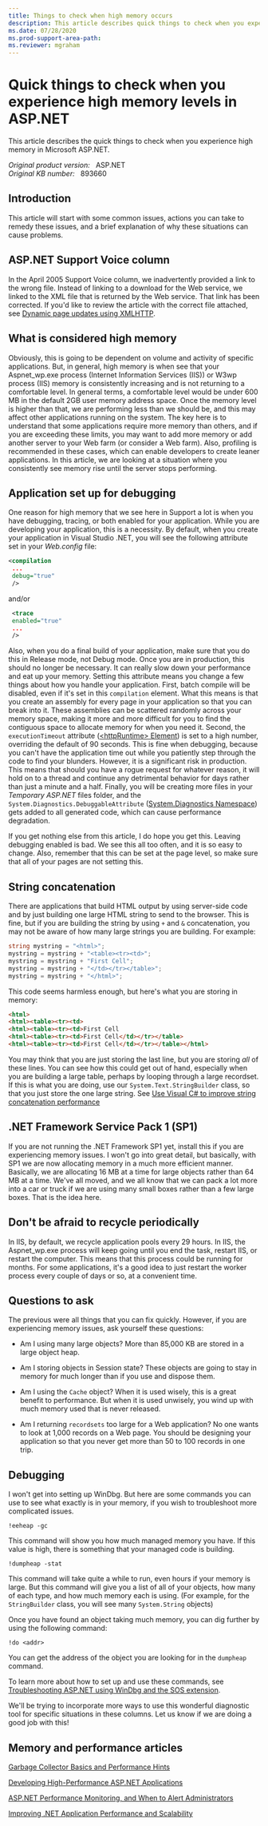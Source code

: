 ```yaml
---
title: Things to check when high memory occurs
description: This article describes quick things to check when you experience high memory in ASP.NET.
ms.date: 07/28/2020
ms.prod-support-area-path: 
ms.reviewer: mgraham
---
```

# Quick things to check when you experience high memory levels in ASP.NET

This article describes the quick things to check when you experience high memory in Microsoft ASP.NET.

_Original product version:_ &nbsp; ASP.NET  
_Original KB number:_ &nbsp; 893660

## Introduction

This article will start with some common issues, actions you can take to remedy these issues, and a brief explanation of why these situations can cause problems.

## ASP.NET Support Voice column

In the April 2005 Support Voice column, we inadvertently provided a link to the wrong file. Instead of linking to a download for the Web service, we linked to the XML file that is returned by the Web service. That link has been corrected. If you'd like to review the article with the correct file attached, see [Dynamic page updates using XMLHTTP](https://support.microsoft.com/help/893659/dynamic-page-updates-using-xmlhttp).  

## What is considered high memory

Obviously, this is going to be dependent on volume and activity of specific applications. But, in general, high memory is when see that your Aspnet_wp.exe process (Internet Information Services (IIS)) or W3wp process (IIS) memory is consistently increasing and is not returning to a comfortable level. In general terms, a comfortable level would be under 600 MB in the default 2GB user memory address space. Once the memory level is higher than that, we are performing less than we should be, and this may affect other applications running on the system. The key here is to understand that some applications require more memory than others, and if you are exceeding these limits, you may want to add more memory or add another server to your Web farm (or consider a Web farm). Also, profiling is recommended in these cases, which can enable developers to create leaner applications. In this article, we are looking at a situation where you consistently see memory rise until the server stops performing.

## Application set up for debugging

One reason for high memory that we see here in Support a lot is when you have debugging, tracing, or both enabled for your application. While you are developing your application, this is a necessity. By default, when you create your application in Visual Studio .NET, you will see the following attribute set in your *Web.config* file:

```xml
<compilation
 ...
 debug="true"
 />
```

and/or

```xml
 <trace
 enabled="true"
 ...
 />
```

Also, when you do a final build of your application, make sure that you do this in Release mode, not Debug mode. Once you are in production, this should no longer be necessary. It can really slow down your performance and eat up your memory. Setting this attribute means you change a few things about how you handle your application. First, batch compile will be disabled, even if it's set in this `compilation` element. What this means is that you create an assembly for every page in your application so that you can break into it. These assemblies can be scattered randomly across your memory space, making it more and more difficult for you to find the contiguous space to allocate memory for when you need it. Second, the `executionTimeout` attribute ([\<httpRuntime> Element](/previous-versions/dotnet/netframework-1.1/e1f13641(v=vs.71))) is set to a high number, overriding the default of 90 seconds. This is fine when debugging, because you can't have the application time out while you patiently step through the code to find your blunders. However, it is a significant risk in production. This means that should you have a rogue request for whatever reason, it will hold on to a thread and continue any detrimental behavior for days rather than just a minute and a half. Finally, you will be creating more files in your *Temporary ASP.NET* files folder, and the `System.Diagnostics.DebuggableAttribute` ([System.Diagnostics Namespace](/dotnet/api/system.diagnostics?view=dotnet-plat-ext-3.1&preserve-view=true)) gets added to all generated code, which can cause performance degradation.

If you get nothing else from this article, I do hope you get this. Leaving debugging enabled is bad. We see this all too often, and it is so easy to change. Also, remember that this can be set at the page level, so make sure that all of your pages are not setting this.

## String concatenation

There are applications that build HTML output by using server-side code and by just building one large HTML string to send to the browser. This is fine, but if you are building the string by using `+` and `&` concatenation, you may not be aware of how many large strings you are building. For example:

```csharp
string mystring = "<html>";
mystring = mystring + "<table><tr><td>";
mystring = mystring + "First Cell";
mystring = mystring + "</td></tr></table>";
mystring = mystring + "</html>";
```

This code seems harmless enough, but here's what you are storing in memory:

```html
<html>
<html><table><tr><td>
<html><table><tr><td>First Cell
<html><table><tr><td>First Cell</td></tr></table>
<html><table><tr><td>First Cell</td></tr></table></html>
```

You may think that you are just storing the last line, but you are storing *all* of these lines. You can see how this could get out of hand, especially when you are building a large table, perhaps by looping through a large recordset. If this is what you are doing, use our `System.Text.StringBuilder` class, so that you just store the one large string. See [Use Visual C# to improve string concatenation performance](/troubleshoot/dotnet/csharp/string-concatenation)

## .NET Framework Service Pack 1 (SP1)

If you are not running the .NET Framework SP1 yet, install this if you are experiencing memory issues. I won't go into great detail, but basically, with SP1 we are now allocating memory in a much more efficient manner. Basically, we are allocating 16 MB at a time for large objects rather than 64 MB at a time. We've all moved, and we all know that we can pack a lot more into a car or truck if we are using many small boxes rather than a few large boxes. That is the idea here.

## Don't be afraid to recycle periodically

In IIS, by default, we recycle application pools every 29 hours. In IIS, the Aspnet_wp.exe process will keep going until you end the task, restart IIS, or restart the computer. This means that this process could be running for months. For some applications, it's a good idea to just restart the worker process every couple of days or so, at a convenient time.

## Questions to ask

The previous were all things that you can fix quickly. However, if you are experiencing memory issues, ask yourself these questions:

- Am I using many large objects? More than 85,000 KB are stored in a large object heap.

- Am I storing objects in Session state? These objects are going to stay in memory for much longer than if you use and dispose them.

- Am I using the `Cache` object? When it is used wisely, this is a great benefit to performance. But when it is used unwisely, you wind up with much memory used that is never released.

- Am I returning `recordsets` too large for a Web application? No one wants to look at 1,000 records on a Web page. You should be designing your application so that you never get more than 50 to 100 records in one trip.

## Debugging

I won't get into setting up WinDbg. But here are some commands you can use to see what exactly is in your memory, if you wish to troubleshoot more complicated issues.

```console
!eeheap -gc
```

This command will show you how much managed memory you have. If this value is high, there is something that your managed code is building.

```console
!dumpheap -stat
```

This command will take quite a while to run, even hours if your memory is large. But this command will give you a list of all of your objects, how many of each type, and how much memory each is using. (For example, for the `StringBuilder` class, you will see many `System.String` objects)

Once you have found an object taking much memory, you can dig further by using the following command:

```console
!do <addr>
```

You can get the address of the object you are looking for in the `dumpheap` command.

To learn more about how to set up and use these commands, see [Troubleshooting ASP.NET using WinDbg and the SOS extension](https://support.microsoft.com/help/892277/troubleshooting-asp-net-using-windbg-and-the-sos-extension).

We'll be trying to incorporate more ways to use this wonderful diagnostic tool for specific situations in these columns. Let us know if we are doing a good job with this!

## Memory and performance articles

[Garbage Collector Basics and Performance Hints](/previous-versions/dotnet/articles/ms973837(v=msdn.10))

[Developing High-Performance ASP.NET Applications](/previous-versions/dotnet/netframework-1.1/5dws599a(v=vs.71))

[ASP.NET Performance Monitoring, and When to Alert Administrators](/previous-versions/dotnet/articles/ms972959(v=msdn.10))

[Improving .NET Application Performance and Scalability](/previous-versions/msp-n-p/ff649152(v=pandp.10))
